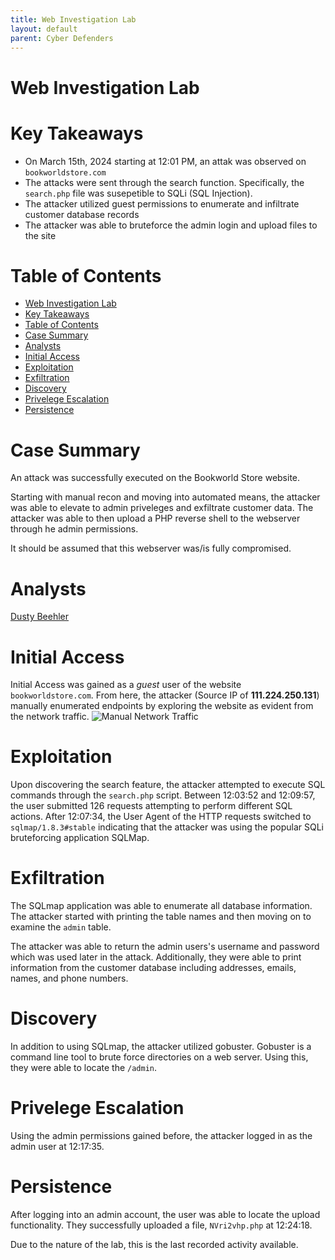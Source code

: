 ```yaml
---
title: Web Investigation Lab
layout: default
parent: Cyber Defenders
---
```


# Web Investigation Lab

# Key Takeaways

- On March 15th, 2024 starting at 12:01 PM, an attak was observed on `bookworldstore.com`
- The attacks were sent through the search function. Specifically, the `search.php` file was susepetible to SQLi (SQL Injection).
- The attacker utilized guest permissions to enumerate and infiltrate customer database records
- The attacker was able to bruteforce the admin login and upload files to the site

# Table of Contents

- [Web Investigation Lab](#web-investigation-lab)
- [Key Takeaways](#key-takeaways)
- [Table of Contents](#table-of-contents)
- [Case Summary](#case-summary)
- [Analysts](#analysts)
- [Initial Access](#initial-access)
- [Exploitation](#exploitation)
- [Exfiltration](#exfiltration)
- [Discovery](#discovery)
- [Privelege Escalation](#privelege-escalation)
- [Persistence](#persistence)


# Case Summary

An attack was successfully executed on the Bookworld Store website.

Starting with manual recon and moving into automated means, the attacker was able to elevate to admin priveleges and exfiltrate customer data. The attacker was able to then upload a PHP reverse shell to the webserver through he admin permissions.

It should be assumed that this webserver was/is fully compromised.

# Analysts

[Dusty Beehler](https://www.linkedin.com/in/dbeehler/)

# Initial Access

Initial Access was gained as a *guest* user of the website `bookworldstore.com`. From here, the attacker (Source IP of **111.224.250.131**) manually enumerated endpoints by exploring the website as evident from the network traffic.
![Manual Network Traffic](https://dbeehler.github.io/dbeehler-pages/images/cyber-defenders/web-investigation-lab/manual_exploring.png)

# Exploitation

Upon discovering the search feature, the attacker attempted to execute SQL commands through the `search.php` script. Between 12:03:52 and 12:09:57, the user submitted 126 requests attempting to perform different SQL actions. After 12:07:34, the User Agent of the HTTP requests switched to `sqlmap/1.8.3#stable` indicating that the attacker was using the popular SQLi bruteforcing application SQLMap.

# Exfiltration

The SQLmap application was able to enumerate all database information. The attacker started with printing the table names and then moving on to examine the `admin` table.

The attacker was able to return the admin users's username and password which was used later in the attack. Additionally, they were able to print information from the customer database including addresses, emails, names, and phone numbers.

# Discovery

In addition to using SQLmap, the attacker utilized gobuster. Gobuster is a command line tool to brute force directories on a web server. Using this, they were able to locate the `/admin`.

# Privelege Escalation

Using the admin permissions gained before, the attacker logged in as the admin user at 12:17:35.

# Persistence

After logging into an admin account, the user was able to locate the upload functionality. They successfully uploaded a file, `NVri2vhp.php` at 12:24:18. 

Due to the nature of the lab, this is the last recorded activity available.